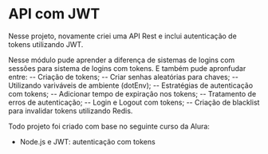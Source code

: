 # API com JWT
Nesse projeto, novamente criei uma API Rest e inclui autenticação de tokens utilizando JWT.

Nesse módulo pude aprender a diferença de sistemas de logins com sessões para sistema de logins com tokens. E também pude apronfudar entre:
-- Criação de tokens;
-- Criar senhas aleatórias para chaves;
-- Utilizando variváveis de ambiente (dotEnv);
-- Estratégias de autenticação com tokens;
-- Adicionar tempo de expiração nos tokens;
-- Tratamento de erros de autenticação;
-- Login e Logout com tokens;
-- Criação de blacklist para invalidar tokens utilizando Redis.

Todo projeto foi criado com base no seguinte curso da Alura:

- Node.js e JWT: autenticação com tokens